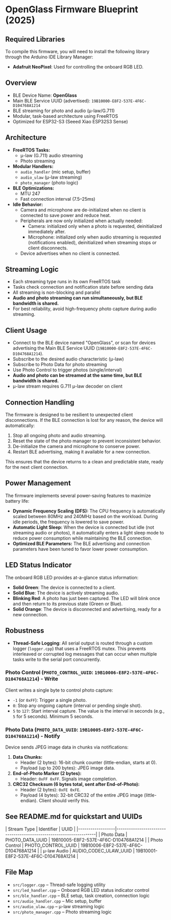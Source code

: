 # OpenGlass Firmware Blueprint (2025)

## Required Libraries
To compile this firmware, you will need to install the following library through the Arduino IDE Library Manager:
- **Adafruit NeoPixel**: Used for controlling the onboard RGB LED.

## Overview
- BLE Device Name: **OpenGlass**
- Main BLE Service UUID (advertised): `19B10000-E8F2-537E-4F6C-D104768A1214`
- BLE streaming for photo and audio (μ-law/G.711)
- Modular, task-based architecture using FreeRTOS
- Optimized for ESP32-S3 (Seeed Xiao ESP32S3 Sense)

## Architecture
- **FreeRTOS Tasks:**
    - μ-law (G.711) audio streaming
    - Photo streaming
- **Modular Handlers:**
    - `audio_handler` (mic setup, buffer)
    - `audio_ulaw` (μ-law streaming)
    - `photo_manager` (photo logic)
- **BLE Optimizations:**
    - MTU 247
    - Fast connection interval (7.5–25ms)
- **Idle Behavior:**
    - Camera and microphone are de-initialized when no client is connected to save power and reduce heat.
    - Peripherals are now only initialized when actually needed:
        - Camera: initialized only when a photo is requested, deinitialized immediately after.
        - Microphone: initialized only when audio streaming is requested (notifications enabled), deinitialized when streaming stops or client disconnects.
    - Device advertises when no client is connected.

## Streaming Logic
- Each streaming type runs in its own FreeRTOS task
- Tasks check connection and notification state before sending data
- All streaming is non-blocking and parallel
- **Audio and photo streaming can run simultaneously, but BLE bandwidth is shared.**
- For best reliability, avoid high-frequency photo capture during audio streaming.

## Client Usage
- Connect to the BLE device named "OpenGlass", or scan for devices advertising the Main BLE Service UUID (`19B10000-E8F2-537E-4F6C-D104768A1214`).
- Subscribe to the desired audio characteristic (μ-law)
- Subscribe to Photo Data for photo streaming
- Use Photo Control to trigger photos (single/interval)
- **Audio and photo can be streamed at the same time, but BLE bandwidth is shared.**
- μ-law stream requires G.711 μ-law decoder on client

## Connection Handling
The firmware is designed to be resilient to unexpected client disconnections. If the BLE connection is lost for any reason, the device will automatically:
1.  Stop all ongoing photo and audio streaming.
2.  Reset the state of the photo manager to prevent inconsistent behavior.
3.  De-initialize the camera and microphone to conserve power.
4.  Restart BLE advertising, making it available for a new connection.

This ensures that the device returns to a clean and predictable state, ready for the next client connection.

## Power Management
The firmware implements several power-saving features to maximize battery life:
- **Dynamic Frequency Scaling (DFS):** The CPU frequency is automatically scaled between 80MHz and 240MHz based on the workload. During idle periods, the frequency is lowered to save power.
- **Automatic Light Sleep:** When the device is connected but idle (not streaming audio or photos), it automatically enters a light sleep mode to reduce power consumption while maintaining the BLE connection.
- **Optimized BLE Parameters:** The BLE advertising and connection parameters have been tuned to favor lower power consumption.

## LED Status Indicator
The onboard RGB LED provides at-a-glance status information:
- **Solid Green**: The device is connected to a client.
- **Solid Blue**: The device is actively streaming audio.
- **Blinking Red**: A photo has just been captured. The LED will blink once and then return to its previous state (Green or Blue).
- **Solid Orange**: The device is disconnected and advertising, ready for a new connection.

## Robustness
- **Thread-Safe Logging**: All serial output is routed through a custom logger (`logger.cpp`) that uses a FreeRTOS mutex. This prevents interleaved or corrupted log messages that can occur when multiple tasks write to the serial port concurrently.

### Photo Control (`PHOTO_CONTROL_UUID`: `19B10006-E8F2-537E-4F6C-D104768A1214`) - Write
Client writes a single byte to control photo capture:
- `-1` (or `0xFF`): Trigger a single photo.
- `0`: Stop any ongoing capture (interval or pending single shot).
- `5` to `127`: Start interval capture. The value is the interval in seconds (e.g., `5` for 5 seconds). Minimum 5 seconds.

### Photo Data (`PHOTO_DATA_UUID`: `19B10005-E8F2-537E-4F6C-D104768A1214`) - Notify
Device sends JPEG image data in chunks via notifications:
1.  **Data Chunks:**
    *   Header (2 bytes): 16-bit chunk counter (little-endian, starts at 0).
    *   Payload (up to 200 bytes): JPEG image data.
2.  **End-of-Photo Marker (2 bytes):**
    *   Header: `0xFF 0xFF`. Signals image completion.
3.  **CRC32 Checksum (6 bytes total, sent after End-of-Photo):**
    *   Header (2 bytes): `0xFE 0xFE`.
    *   Payload (4 bytes): 32-bit CRC32 of the entire JPEG image (little-endian). Client should verify this.

## See README.md for quickstart and UUIDs

| Stream Type      | Identifier              | UUID                                     |
|------------------|--------------------------------------------------------------------|
| Photo Data       | PHOTO_DATA_UUID         | 19B10005-E8F2-537E-4F6C-D104768A1214     |
| Photo Control    | PHOTO_CONTROL_UUID      | 19B10006-E8F2-537E-4F6C-D104768A1214     |
| μ-law Audio      | AUDIO_CODEC_ULAW_UUID   | 19B10001-E8F2-537E-4F6C-D104768A1214     |


## File Map
- `src/logger.cpp` – Thread-safe logging utility
- `src/led_handler.cpp` – Onboard RGB LED status indicator control
- `src/ble_handler.cpp` – BLE setup, task creation, connection logic
- `src/audio_handler.cpp` – Mic setup, buffer
- `src/audio_ulaw.cpp` – μ-law streaming logic
- `src/photo_manager.cpp` – Photo streaming logic